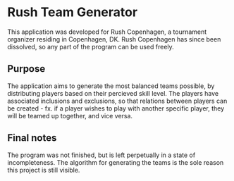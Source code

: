 # Rush Team Generator
This application was developed for Rush Copenhagen, a tournament organizer residing in Copenhagen, DK. Rush Copenhagen has since been dissolved, so any part of the program can be used freely.

## Purpose
The application aims to generate the most balanced teams possible, by distributing players based on their percieved skill level. The players have associated inclusions and exclusions, so that relations between players can be created - fx. if a player wishes to play with another specific player, they will be teamed up together, and vice versa.

## Final notes
The program was not finished, but is left perpetually in a state of incompleteness. The algorithm for generating the teams is the sole reason this project is still visible.
